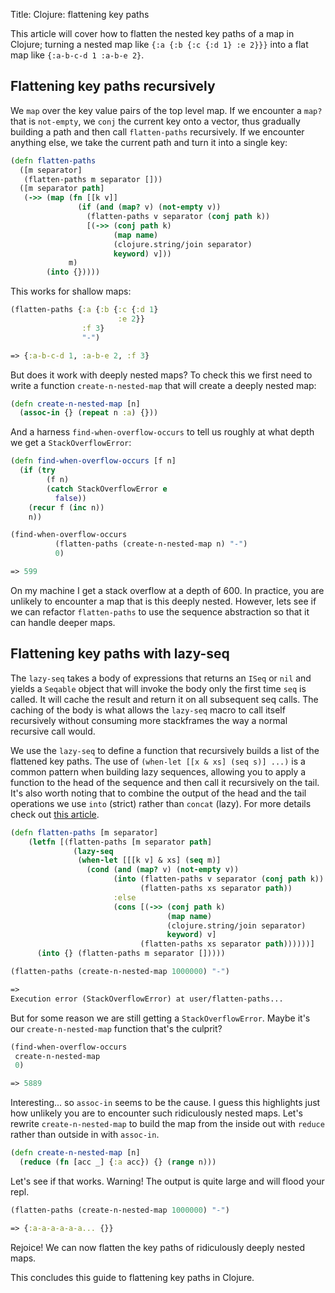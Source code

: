 Title: Clojure: flattening key paths

This article will cover how to flatten the nested key paths of a map in Clojure; turning a nested map like `{:a {:b {:c {:d 1} :e 2}}}` into a flat map like `{:a-b-c-d 1 :a-b-e 2}`.

## Flattening key paths recursively

We `map` over the key value pairs of the top level map. If we encounter a `map?` that is `not-empty`, we `conj` the current key onto a vector, thus gradually building a path and then call `flatten-paths` recursively. If we encounter anything else, we take the current path and turn it into a single key:

```clojure
(defn flatten-paths
  ([m separator]
   (flatten-paths m separator []))
  ([m separator path]
   (->> (map (fn [[k v]]
               (if (and (map? v) (not-empty v))
                 (flatten-paths v separator (conj path k))
                 [(->> (conj path k)
                       (map name)
                       (clojure.string/join separator)
                       keyword) v]))
             m)
        (into {}))))
```

This works for shallow maps:

```clojure
(flatten-paths {:a {:b {:c {:d 1}
                        :e 2}}
                :f 3}
                "-")

=> {:a-b-c-d 1, :a-b-e 2, :f 3}
```

But does it work with deeply nested maps? To check this we first need to write a function `create-n-nested-map` that will create a deeply nested map:

```clojure
(defn create-n-nested-map [n]
  (assoc-in {} (repeat n :a) {}))
```

And a harness `find-when-overflow-occurs` to tell us roughly at what depth we get a `StackOverflowError`:

```clojure
(defn find-when-overflow-occurs [f n]
  (if (try
        (f n)
        (catch StackOverflowError e
          false))
    (recur f (inc n))
    n))

(find-when-overflow-occurs
          (flatten-paths (create-n-nested-map n) "-")
          0)

=> 599
```

On my machine I get a stack overflow at a depth of 600. In practice, you are unlikely to encounter a map that is this deeply nested. However, lets see if we can refactor `flatten-paths` to use the sequence abstraction so that it can handle deeper maps.

## Flattening key paths with lazy-seq

The `lazy-seq` takes a body of expressions that returns an `ISeq` or `nil` and yields a `Seqable` object that will invoke the body only the first time `seq`
is called. It will cache the result and return it on all subsequent
seq calls. The caching of the body is what allows the `lazy-seq` macro to call itself recursively without consuming more stackframes the way a normal recursive call would.

We use the `lazy-seq` to define a function that recursively builds a list of the flattened key paths. The use of `(when-let [[x & xs] (seq s)] ...)` is a common pattern when building lazy sequences, allowing you to apply a function to the head of the sequence and then call it recursively on the tail. It's also worth noting that to combine the output of the head and the tail operations we use `into` (strict) rather than `concat` (lazy). For more details check out [this article](https://stuartsierra.com/2015/04/26/clojure-donts-concat).

```clojure
(defn flatten-paths [m separator]
    (letfn [(flatten-paths [m separator path]
              (lazy-seq
               (when-let [[[k v] & xs] (seq m)]
                 (cond (and (map? v) (not-empty v))
                       (into (flatten-paths v separator (conj path k))
                             (flatten-paths xs separator path))
                       :else
                       (cons [(->> (conj path k)
                                   (map name)
                                   (clojure.string/join separator)
                                   keyword) v]
                             (flatten-paths xs separator path))))))]
      (into {} (flatten-paths m separator []))))

(flatten-paths (create-n-nested-map 1000000) "-")

=>
Execution error (StackOverflowError) at user/flatten-paths...

```

But for some reason we are still getting a `StackOverflowError`. Maybe it's our `create-n-nested-map` function that's the culprit?

```clojure
(find-when-overflow-occurs
 create-n-nested-map
 0)

=> 5889
```

Interesting... so `assoc-in` seems to be the cause. I guess this highlights just how unlikely you are to encounter such ridiculously nested maps. Let's rewrite `create-n-nested-map` to build the map from the inside out with `reduce` rather than outside in with `assoc-in`.

```clojure
(defn create-n-nested-map [n]
  (reduce (fn [acc _] {:a acc}) {} (range n)))
```

Let's see if that works. Warning! The output is quite large and will flood your repl.

```clojure
(flatten-paths (create-n-nested-map 1000000) "-")

=> {:a-a-a-a-a-a... {}}
```

Rejoice! We can now flatten the key paths of ridiculously deeply nested maps.

This concludes this guide to flattening key paths in Clojure.
